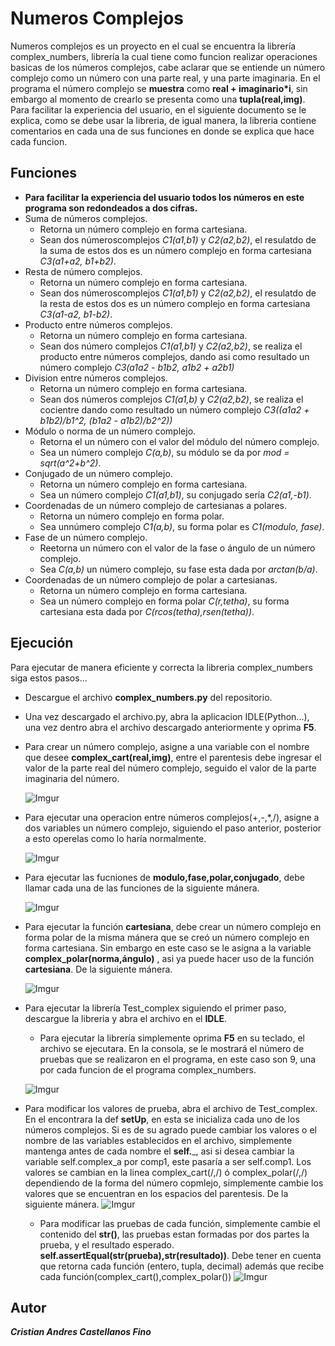 # Numeros Complejos
Numeros complejos es un proyecto en el cual se encuentra la librería complex_numbers, librería la cual tiene como funcion realizar 
operaciones basicas de los números complejos, cabe aclarar que se entiende un número complejo como un número con una parte real, y
una parte imaginaria. En el programa el número complejo se __muestra__ como __real + imaginario*i__, sin embargo al momento de crearlo se presenta como una __tupla(real,img)__.
Para facilitar la experiencia del usuario, en el siguiente documento se le explica, como se debe usar la libreria, de igual manera, 
la libreria contiene comentarios en cada una de sus funciones en donde se explica que hace cada funcion.  

## Funciones
- __Para facilitar la experiencia del usuario todos los números en este programa son redondeados a dos cifras.__
- Suma de números complejos.
    + Retorna un número complejo en forma cartesiana.
    + Sean dos númeroscomplejos _C1(a1,b1)_ y _C2(a2,b2)_, el resulatdo de la suma de estos dos es un número complejo en forma cartesiana _C3(a1+a2, b1+b2)_.
- Resta de número complejos.
    + Retorna un número complejo en forma cartesiana.
    + Sean dos númeroscomplejos _C1(a1,b1)_ y _C2(a2,b2)_, el resulatdo de la resta de estos dos es un número complejo en forma cartesiana _C3(a1-a2, b1-b2)_.
- Producto entre números complejos.  
    + Retorna un número complejo en forma cartesiana.
    + Sean dos número complejos _C1(a1,b1)_ y _C2(a2,b2)_, se realiza el producto entre números complejos, dando asi como resultado un número complejo _C3(a1*a2 - b1*b2, a1*b2 + a2*b1)_
- Division entre números complejos.  
    + Retorna un número complejo en forma cartesiana.
    + Sean dos números complejos _C1(a1,b)_ y _C2(a2,b2)_, se realiza el cocientre dando como resultado un número complejo _C3((a1*a2 + b1*b2)/b1^2, (b1*a2 - a1*b2)/b2^2))_
- Módulo o norma de un número complejo.  
    + Retorna el un número con el valor del módulo del número complejo.
    + Sea un número complejo _C(a,b)_, su módulo se da por _mod = sqrt(a^2+b^2)_.
- Conjugado de un número complejo.  
    + Retorna un número complejo en forma cartesiana.
    + Sea un número complejo _C1(a1,b1)_, su conjugado sería _C2(a1,-b1)_.
- Coordenadas de un número complejo de cartesianas a polares. 
    + Retorna un número complejo en forma polar.
    + Sea unnúmero complejo _C1(a,b)_, su forma polar es _C1(modulo, fase)_.
- Fase de un número complejo.
    + Reetorna un número con el valor de la fase o ángulo de un número complejo.
    + Sea _C(a,b)_ un número complejo, su fase esta dada por _arctan(b/a)_.
- Coordenadas de un número complejo de polar a cartesianas.  
    + Retorna un número complejo en forma cartesiana.
    + Sea un número complejo en forma polar _C(r,tetha)_, su forma cartesiana esta dada por _C(rcos(tetha),rsen(tetha))_.
 
 ## Ejecución  
 
 Para ejecutar de manera eficiente y correcta la libreria complex_numbers siga estos pasos...
 + Descargue el archivo __complex_numbers.py__ del repositorio.
 + Una vez descargado el archivo.py, abra la aplicacion IDLE(Python...), una vez dentro abra el archivo descargado anteriormente y oprima __F5__.
 + Para crear un número complejo, asigne a una variable con el nombre que desee __complex_cart(real,img)__, entre el parentesis debe ingresar el valor de la 
   parte real del número complejo, seguido el valor de la parte imaginaria del número.    
   
   ![Imgur](https://i.imgur.com/TNsnpXW.png)
 + Para ejecutar una operacion entre números complejos(+,-,*,/), asigne a dos variables un número complejo, siguiendo el paso anterior, posterior a esto  operelas
   como lo haría normalmente.   
   
   ![Imgur](https://i.imgur.com/zMsCrNB.png)
 + Para ejecutar las fucniones de __modulo,fase,polar,conjugado__, debe llamar cada una de las funciones de la siguiente mánera.    
 
   ![Imgur](https://i.imgur.com/1PPoFGf.png)
 + Para ejecutar la función __cartesiana__, debe crear un número complejo en forma polar de la misma mánera que se creó un número complejo en forma cartesiana. Sin embargo en este   caso se le asigna a la variable __complex_polar(norma,ángulo)__ , asi ya puede hacer uso de la función __cartesiana__. De la siguiente mánera.   
 
   ![Imgur](https://i.imgur.com/0iWoVE5.png)
 + Para ejecutar la librería Test_complex siguiendo el primer paso, descargue la libreria y abra el archivo en el __IDLE__. 
     + Para ejecutar la librería simplemente oprima __F5__ en su teclado, el archivo se ejecutara. En la consola, se le mostrará el número de pruebas que se 
     realizaron en el programa, en este caso son 9, una por cada funcion de el programa complex_numbers. 
     
     ![Imgur](https://i.imgur.com/3nmPvyb.png)
 + Para modificar los valores de prueba, abra el archivo de Test_complex. En el encontrara la def __setUp__, en esta se inicializa cada uno de los números complejos. Si es de su agrado puede cambiar los valores o el nombre de las variables establecidos en el archivo, simplemente mantenga antes de cada nombre el __self.___, asi si desea cambiar la variable self.complex_a por comp1, este pasaría a ser self.comp1. Los valores se cambian en la linea complex_cart(/,/) ó complex_polar(/,/) dependiendo de la forma del número copmlejo, simplemente cambie los valores que se encuentran en los espacios del parentesis. De la siguiente mánera. 
 ![Imgur](https://i.imgur.com/xMbjswT.png)  
     + Para modificar las pruebas de cada función, simplemente cambie el contenido del __str()__, las pruebas estan formadas por dos partes la prueba, y el resultado esperado.
     __self.assertEqual(str(prueba),str(resultado))__. Debe tener en cuenta que retorna cada función (entero, tupla, decimal) además que recibe cada función(complex_cart(),complex_polar())
     ![Imgur](https://i.imgur.com/fb07UKm.png)
     
 
 
     
 
 ## Autor
   ___Cristian Andres Castellanos Fino___
